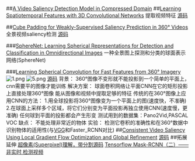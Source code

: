 ##[A Video Saliency Detection Model in Compressed Domain](https://ieeexplore.ieee.org/abstract/document/6560380)
##[Learning Spatiotemporal Features with 3D Convolutional Networks](http://vlg.cs.dartmouth.edu/c3d/)
提取视频特征
[源码](http://vlg.cs.dartmouth.edu/c3d/)

##[Cube Padding for Weakly-Supervised Saliency Prediction in 360° Videos](http://openaccess.thecvf.com/content_cvpr_2018/html/Cheng_Cube_Padding_for_CVPR_2018_paper.html)
全景视频saliency检测
[源码](https://aliensunmin.github.io/project/360saliency/)

###[SphereNet: Learning Spherical Representations for Detection and Classification in Omnidirectional Images](http://openaccess.thecvf.com/content_ECCV_2018/html/Benjamin_Coors_SphereNet_Learning_Spherical_ECCV_2018_paper.html)
一种全景图上探测和分类的球面表示网络(SphereNet)

###[Learning Spherical Convolution for Fast Features from 360° Imagery](http://papers.nips.cc/paper/6656-learning-spherical-convolution-for-fast-features-from-360-imagery)
<img src="https://i.loli.net/2019/03/26/5c9997cedf2b3.png" alt="1.png" title="1.png" />
<img src="https://i.loli.net/2019/03/29/5c9d7620f1d5e.png" alt="5.png" title="5.png" />
[源码](https://github.com/sammy-su/Spherical-Convolution)
背景：
360°图像不变形就不能投影到一个简单的平面上，cnn需要平的图像才能训练
解决方案：
球面卷积网络让平面CNN在它的矩形投影上直接处理360°图像
能从图像和视频中提取足够的特征
传统的在360°图像上应用CNN的方法：
1.用全球投影将360°图像变为一个平面上的图(速度快，不准确)
2.在球面上采样多个区域，将它们分别变为平面投影再独立使用CNN(速度慢，更准确)
任何球到平面的投影都会产生形变
测试用到的数据集：Pano2Vid,PASCAL VOC
缺点：
不能处理非常近的物体
实验：
检测它卷积的准确性和在360°数据中识别物体的适用性(与[VGG](https://github.com/rbgirshick/py-faster-rcnn)和Faster_RCNN对比)
##[Consistent Video Saliency Using Local Gradient Flow Optimization and Global Refinement](https://ieeexplore.ieee.org/abstract/document/7164324)
[源码](https://github.com/shenjianbing/Consistent-video-saliency-using-local-gradient-flow-optimization-and-global-refinement)
##拓展延伸
[超像素(Superpixel)理解，带分割源码](https://blog.csdn.net/linear_luo/article/details/52588515)
[Tensorflow Mask-RCNN（二）——非实时 检测视频](https://blog.csdn.net/eereere/article/details/80178478)
